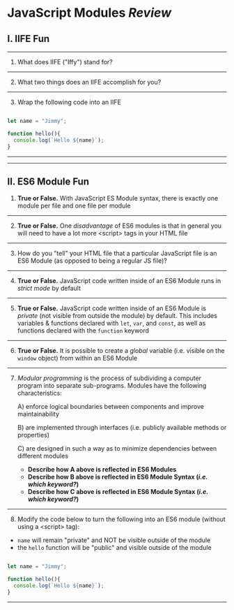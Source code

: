 # JavaScript Modules *Review*

## I. IIFE Fun

<hr>

1) What does IIFE ("Iffy") stand for?

<hr>

2) What two things does an IIFE accomplish for you?

<hr>

3) Wrap the following code into an IIFE

```js

let name = "Jimmy";

function hello(){
  console.log(`Hello ${name}`);
}

```

<hr><hr>

## II. ES6 Module Fun

1) **True or False.** With JavaScript ES Module syntax, there is exactly one module per file and one file per module

<hr>

2) **True or False.** One *disadvantage* of ES6 modules is that in general you will need to have a lot more &lt;script> tags in your HTML file

<hr>

3) How do you "tell" your HTML file that a particular JavaScript file is an ES6 Module (as opposed to being a regular JS file)? 

<hr>

4) **True or False.** JavaScript code written inside of an ES6 Module runs in *strict mode* by default

<hr>

5) **True or False.** JavaScript code written inside of an ES6 Module is *private* (not visible from outside the module) by default. This includes variables & functions declared with `let`, `var`, and `const`, as well as functions declared with the `function` keyword

<hr>

6) **True or False.** It is possible to create a *global* variable (i.e. visible on the `window` object) from within an ES6 Module

<hr>

7) *Modular programming* is the process of subdividing a computer program into separate sub-programs. Modules have the following characteristics:

    A) enforce logical boundaries between components and improve maintainability
  
    B) are implemented through interfaces (i.e. publicly available methods or properties)
  
    C) are designed in such a way as to minimize dependencies between different modules

    - **Describe how A above is reflected in ES6 Modules**
    - **Describe how B above is reflected in ES6 Module Syntax (*i.e. which keyword?*)**
    - **Describe how C above is reflected in ES6 Module Syntax (*i.e. which keyword?*)**

<hr>

8) Modify the code below to turn the following into an ES6 module (without using a &lt;script> tag):
  - `name` will remain "private" and NOT be visible outside of the module
  - the `hello` function will be "public" and visible outside of the module

```js

let name = "Jimmy";

function hello(){
  console.log(`Hello ${name}`);
}

```

<hr>
